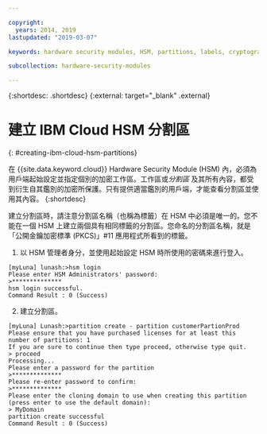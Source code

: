```yaml
---

copyright:
  years: 2014, 2019
lastupdated: "2019-03-07"

keywords: hardware security modules, HSM, partitions, labels, cryptographic, keys,

subcollection: hardware-security-modules

---
```


{:shortdesc: .shortdesc}
{:external: target="_blank" .external}

# 建立 IBM Cloud HSM 分割區
{: #creating-ibm-cloud-hsm-partitions}

在 {{site.data.keyword.cloud}} Hardware Security Module (HSM) 內，必須為用戶端起始設定並指定個別的加密工作區。工作區或*分割區* 及其所有內容，都受到衍生自其鑑別的加密所保護。只有提供適當鑑別的用戶端，才能查看分割區並使用其內容。
{:shortdesc}

建立分割區時，請注意分割區名稱（也稱為標籤）在 HSM 中必須是唯一的。您不能在一個 HSM 上建立兩個具有相同標籤的分割區。您命名的分割區名稱，就是「公開金鑰加密標準 (PKCS)」#11 應用程式所看到的標籤。

1. 以 HSM 管理者身分，並使用起始設定 HSM 時所使用的密碼來進行登入。
```
[myLuna] lunash:>hsm login
Please enter HSM Administrators' password:
>**************
hsm login successful.
Command Result : 0 (Success)
```
2. 建立分割區。
```
[myLuna] Lunash:>partition create - partition customerPartionProd
Please ensure that you have purchased licenses for at least this number of partitions: 1
If you are sure to continue then type proceed, otherwise type quit.
> proceed
Processing...
Please enter a password for the partition
>**************
Please re-enter password to confirm:
>**************
Please enter the cloning domain to use when creating this partition (press enter to use the default domain):
> MyDomain
partition create successful
Command Result : 0 (Success)
```
